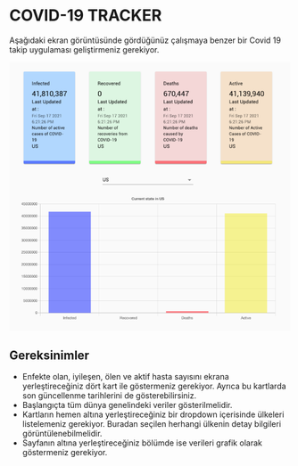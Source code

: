 # COVID-19 TRACKER
Aşağıdaki ekran görüntüsünde gördüğünüz çalışmaya benzer bir Covid 19 takip uygulaması geliştirmeniz gerekiyor.

![Image](./public/covid-19.png)

## Gereksinimler
- Enfekte olan, iyileşen, ölen ve aktif hasta sayısını ekrana yerleştireceğiniz dört kart ile göstermeniz gerekiyor. Ayrıca bu kartlarda son güncellenme tarihlerini de gösterebilirsiniz.
- Başlangıçta tüm dünya genelindeki veriler gösterilmelidir.
- Kartların hemen altına yerleştireceğiniz bir dropdown içerisinde ülkeleri listelemeniz gerekiyor. Buradan seçilen herhangi ülkenin detay bilgileri görüntülenebilmelidir.
- Sayfanın altına yerleştireceğiniz bölümde ise verileri grafik olarak göstermeniz gerekiyor.